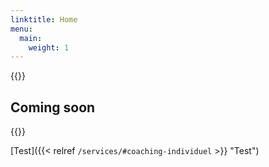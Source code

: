 ```yaml
---
linktitle: Home
menu:
  main:
    weight: 1
---
```


{{<marker>}}

<h2 class="m-0">
Coming soon
</h2>

{{</marker>}}

[Test]({{< relref `/services/#coaching-individuel` >}} "Test")
